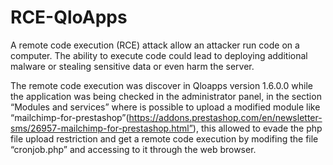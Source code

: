 # RCE-QloApps
A remote code execution (RCE) attack allow an attacker run code on a  computer. The ability to execute code could lead  to deploying additional malware or stealing sensitive data or even harm the server.

The remote code execution was discover in Qloapps version 1.6.0.0 while the application was being checked in the administrator panel, in the section “Modules  and services” where is possible to upload a modified module like “mailchimp-for-prestashop”(https://addons.prestashop.com/en/newsletter-sms/26957-mailchimp-for-prestashop.html”), this allowed to evade the php file upload restriction and get a remote code execution by modifing the file “cronjob.php” and accessing to it through the web browser.
